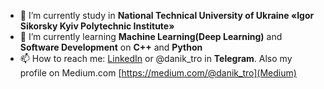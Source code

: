- 🔭 I’m currently study in **National Technical University of Ukraine «Igor Sikorsky Kyiv Polytechnic Institute»**
- 🌱 I’m currently learning **Machine Learning(Deep Learning)** and **Software Development** on **C++** and **Python**
- 📫 How to reach me: [LinkedIn](https://www.linkedin.com/in/daniil-trotsenko-41436b177/) or @danik_tro in **Telegram**. Also my profile on Medium.com [https://medium.com/@danik_tro](Medium)


